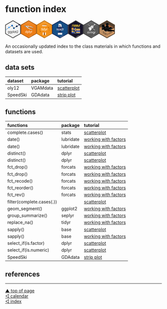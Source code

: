 function index
================

<img src="../resources/hex-ggplot2.png" width="10%" /><img src="../resources/hex-dplyr.png" width="10%" /><img src="../resources/hex-tidyr.png" width="10%" /><img src="../resources/hex-readr.png" width="10%" /><img src="../resources/hex-tibble.png" width="10%" /><img src="../resources/hex-stringr.png" width="10%" /><img src="../resources/hex-forcats.png" width="10%" />

An occasionally updated index to the class materials in which functions
and datasets are used.

## data sets

| dataset  | package  | tutorial                                  |
| :------- | :------- | :---------------------------------------- |
| oly12    | VGAMdata | [scatterplot](cm205-graph-scatterplot.md) |
| SpeedSki | GDAdata  | [strip plot](cm202-graph-strip-plot.md)   |

## functions

| functions                 | package   | tutorial                                                   |
| :------------------------ | :-------- | :--------------------------------------------------------- |
| complete.cases()          | stats     | [scatterplot](cm205-graph-scatterplot.md)                  |
| date()                    | lubridate | [working with factors](cm107-data-working-with-factors.md) |
| date()                    | lubridate | [working with factors](cm107-data-working-with-factors.md) |
| distinct()                | dplyr     | [scatterplot](cm205-graph-scatterplot.md)                  |
| distinct()                | dplyr     | [scatterplot](cm205-graph-scatterplot.md)                  |
| fct\_drop()               | forcats   | [working with factors](cm107-data-working-with-factors.md) |
| fct\_drop()               | forcats   | [working with factors](cm107-data-working-with-factors.md) |
| fct\_recode()             | forcats   | [working with factors](cm107-data-working-with-factors.md) |
| fct\_reorder()            | forcats   | [working with factors](cm107-data-working-with-factors.md) |
| fct\_rev()                | forcats   | [working with factors](cm107-data-working-with-factors.md) |
| filter(complete.cases(.)) |           | [scatterplot](cm205-graph-scatterplot.md)                  |
| geom\_segment()           | ggplot2   | [working with factors](cm107-data-working-with-factors.md) |
| group\_summarize()        | seplyr    | [working with factors](cm107-data-working-with-factors.md) |
| replace\_na()             | tidyr     | [working with factors](cm107-data-working-with-factors.md) |
| sapply()                  | base      | [scatterplot](cm205-graph-scatterplot.md)                  |
| sapply()                  | base      | [working with factors](cm107-data-working-with-factors.md) |
| select\_if(is.factor)     | dplyr     | [scatterplot](cm205-graph-scatterplot.md)                  |
| select\_if(is.numeric)    | dplyr     | [scatterplot](cm205-graph-scatterplot.md)                  |
| SpeedSki                  | GDAdata   | [strip plot](cm202-graph-strip-plot.md)                    |

## references

<div id="refs">

</div>

***
<a href="#top">&#9650; top of page</a>    
[&#9665; calendar](../README.md#calendar)    
[&#9665; index](../README.md#index)
